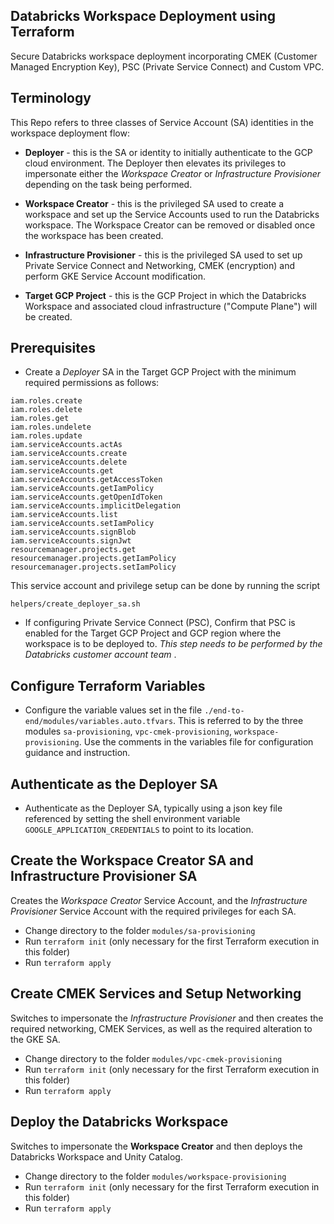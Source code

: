 

## Databricks Workspace Deployment using Terraform 

Secure Databricks workspace deployment incorporating CMEK (Customer Managed Encryption Key), PSC (Private Service Connect) and Custom VPC.

## Terminology

This Repo refers to three classes of Service Account (SA) identities in the workspace deployment flow:

+ **Deployer** - this is the SA or identity to initially authenticate to the GCP cloud environment.  The Deployer then elevates its privileges to impersonate either the *Workspace Creator* or *Infrastructure Provisioner* depending on the task being performed.
+ **Workspace Creator** - this is the privileged SA used to create a workspace and set up the Service Accounts used to run the Databricks workspace. The Workspace Creator can be removed or disabled once the workspace has been created.
+ **Infrastructure Provisioner** - this is the privileged SA used to set up Private Service Connect and Networking, CMEK (encryption) and perform GKE Service Account modification. 
  
  
+ **Target GCP Project** - this is the GCP Project in which the Databricks Workspace and associated cloud infrastructure ("Compute Plane") will be created.  

## Prerequisites  

+ Create a *Deployer* SA in the Target GCP Project with the minimum required permissions as follows:
```
iam.roles.create
iam.roles.delete
iam.roles.get
iam.roles.undelete
iam.roles.update
iam.serviceAccounts.actAs
iam.serviceAccounts.create
iam.serviceAccounts.delete
iam.serviceAccounts.get
iam.serviceAccounts.getAccessToken
iam.serviceAccounts.getIamPolicy
iam.serviceAccounts.getOpenIdToken
iam.serviceAccounts.implicitDelegation
iam.serviceAccounts.list
iam.serviceAccounts.setIamPolicy
iam.serviceAccounts.signBlob
iam.serviceAccounts.signJwt
resourcemanager.projects.get
resourcemanager.projects.getIamPolicy
resourcemanager.projects.setIamPolicy
```

This service account and privilege setup can be done by running the script

```
helpers/create_deployer_sa.sh
```

+ If configuring Private Service Connect (PSC), Confirm that PSC is enabled for the Target GCP Project and GCP region where the workspace is to be deployed to.  *This step needs to be performed by the Databricks customer account team* .


## Configure Terraform Variables

+ Configure the variable values set in the file `./end-to-end/modules/variables.auto.tfvars`.  This is referred to by the three modules `sa-provisioning`, `vpc-cmek-provisioning`, `workspace-provisioning`.
Use the comments in the variables file for configuration guidance and instruction.

## Authenticate as the Deployer SA

+ Authenticate as the Deployer SA, typically using a json key file referenced by setting the shell environment variable `GOOGLE_APPLICATION_CREDENTIALS` to point to its location.

## Create the Workspace Creator SA and Infrastructure Provisioner SA
Creates the *Workspace Creator* Service Account, and the *Infrastructure Provisioner* Service Account with the required privileges for each SA.

+ Change directory to the folder `modules/sa-provisioning`
+ Run `terraform init` (only necessary for the first Terraform execution in this folder)
+ Run `terraform apply`

## Create CMEK Services and Setup Networking
Switches to impersonate the *Infrastructure Provisioner* and then creates the required networking, CMEK Services, as well as the required alteration to the GKE SA.

+ Change directory to the folder `modules/vpc-cmek-provisioning`
+ Run `terraform init` (only necessary for the first Terraform execution in this folder)
+ Run `terraform apply`

## Deploy the Databricks Workspace
Switches to impersonate the **Workspace Creator** and then deploys the Databricks  Workspace and Unity Catalog.

+ Change directory to the folder `modules/workspace-provisioning`
+ Run `terraform init` (only necessary for the first Terraform execution in this folder)
+ Run `terraform apply`


